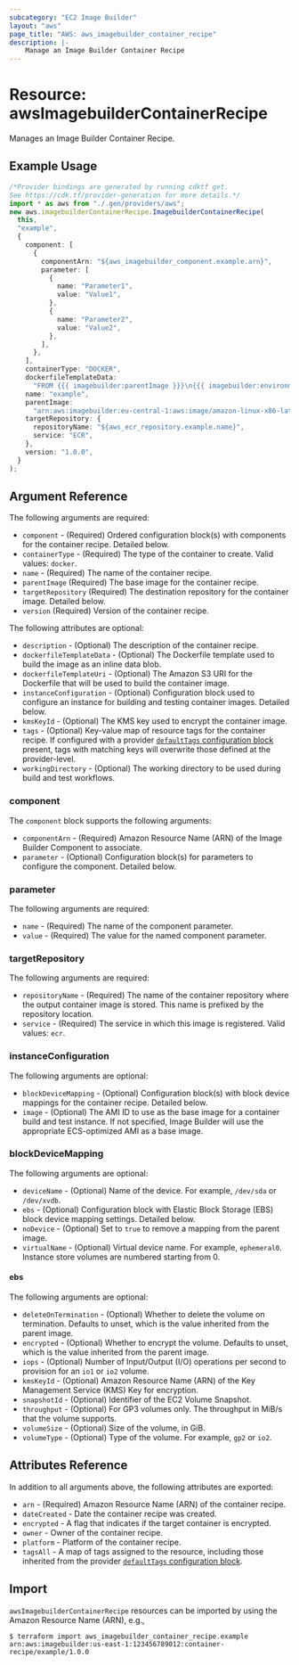 ```yaml
---
subcategory: "EC2 Image Builder"
layout: "aws"
page_title: "AWS: aws_imagebuilder_container_recipe"
description: |-
    Manage an Image Builder Container Recipe
---
```


# Resource: awsImagebuilderContainerRecipe

Manages an Image Builder Container Recipe.

## Example Usage

```typescript
/*Provider bindings are generated by running cdktf get.
See https://cdk.tf/provider-generation for more details.*/
import * as aws from "./.gen/providers/aws";
new aws.imagebuilderContainerRecipe.ImagebuilderContainerRecipe(
  this,
  "example",
  {
    component: [
      {
        componentArn: "${aws_imagebuilder_component.example.arn}",
        parameter: [
          {
            name: "Parameter1",
            value: "Value1",
          },
          {
            name: "Parameter2",
            value: "Value2",
          },
        ],
      },
    ],
    containerType: "DOCKER",
    dockerfileTemplateData:
      "FROM {{{ imagebuilder:parentImage }}}\n{{{ imagebuilder:environments }}}\n{{{ imagebuilder:components }}}\n",
    name: "example",
    parentImage:
      "arn:aws:imagebuilder:eu-central-1:aws:image/amazon-linux-x86-latest/x.x.x",
    targetRepository: {
      repositoryName: "${aws_ecr_repository.example.name}",
      service: "ECR",
    },
    version: "1.0.0",
  }
);

```

## Argument Reference

The following arguments are required:

* `component` - (Required) Ordered configuration block(s) with components for the container recipe. Detailed below.
* `containerType` - (Required) The type of the container to create. Valid values: `docker`.
* `name` - (Required) The name of the container recipe.
* `parentImage` (Required) The base image for the container recipe.
* `targetRepository` (Required) The destination repository for the container image. Detailed below.
* `version` (Required) Version of the container recipe.

The following attributes are optional:

* `description` - (Optional) The description of the container recipe.
* `dockerfileTemplateData` - (Optional) The Dockerfile template used to build the image as an inline data blob.
* `dockerfileTemplateUri` - (Optional) The Amazon S3 URI for the Dockerfile that will be used to build the container image.
* `instanceConfiguration` - (Optional) Configuration block used to configure an instance for building and testing container images. Detailed below.
* `kmsKeyId` - (Optional) The KMS key used to encrypt the container image.
* `tags` - (Optional) Key-value map of resource tags for the container recipe. If configured with a provider [`defaultTags` configuration block](https://registry.terraform.io/providers/hashicorp/aws/latest/docs#default_tags-configuration-block) present, tags with matching keys will overwrite those defined at the provider-level.
* `workingDirectory` - (Optional) The working directory to be used during build and test workflows.

### component

The `component` block supports the following arguments:

* `componentArn` - (Required) Amazon Resource Name (ARN) of the Image Builder Component to associate.
* `parameter` - (Optional) Configuration block(s) for parameters to configure the component. Detailed below.

### parameter

The following arguments are required:

* `name` - (Required) The name of the component parameter.
* `value` - (Required) The value for the named component parameter.

### targetRepository

The following arguments are required:

* `repositoryName` - (Required) The name of the container repository where the output container image is stored. This name is prefixed by the repository location.
* `service` - (Required) The service in which this image is registered. Valid values: `ecr`.

### instanceConfiguration

The following arguments are optional:

* `blockDeviceMapping` - (Optional) Configuration block(s) with block device mappings for the container recipe. Detailed below.
* `image` - (Optional) The AMI ID to use as the base image for a container build and test instance. If not specified, Image Builder will use the appropriate ECS-optimized AMI as a base image.

### blockDeviceMapping

The following arguments are optional:

* `deviceName` - (Optional) Name of the device. For example, `/dev/sda` or `/dev/xvdb`.
* `ebs` - (Optional) Configuration block with Elastic Block Storage (EBS) block device mapping settings. Detailed below.
* `noDevice` - (Optional) Set to `true` to remove a mapping from the parent image.
* `virtualName` - (Optional) Virtual device name. For example, `ephemeral0`. Instance store volumes are numbered starting from 0.

#### ebs

The following arguments are optional:

* `deleteOnTermination` - (Optional) Whether to delete the volume on termination. Defaults to unset, which is the value inherited from the parent image.
* `encrypted` - (Optional) Whether to encrypt the volume. Defaults to unset, which is the value inherited from the parent image.
* `iops` - (Optional) Number of Input/Output (I/O) operations per second to provision for an `io1` or `io2` volume.
* `kmsKeyId` - (Optional) Amazon Resource Name (ARN) of the Key Management Service (KMS) Key for encryption.
* `snapshotId` - (Optional) Identifier of the EC2 Volume Snapshot.
* `throughput` - (Optional) For GP3 volumes only. The throughput in MiB/s that the volume supports.
* `volumeSize` - (Optional) Size of the volume, in GiB.
* `volumeType` - (Optional) Type of the volume. For example, `gp2` or `io2`.

## Attributes Reference

In addition to all arguments above, the following attributes are exported:

* `arn` - (Required) Amazon Resource Name (ARN) of the container recipe.
* `dateCreated` - Date the container recipe was created.
* `encrypted` - A flag that indicates if the target container is encrypted.
* `owner` - Owner of the container recipe.
* `platform` - Platform of the container recipe.
* `tagsAll` - A map of tags assigned to the resource, including those inherited from the provider [`defaultTags` configuration block](https://registry.terraform.io/providers/hashicorp/aws/latest/docs#default_tags-configuration-block).

## Import

`awsImagebuilderContainerRecipe` resources can be imported by using the Amazon Resource Name (ARN), e.g.,

```console
$ terraform import aws_imagebuilder_container_recipe.example arn:aws:imagebuilder:us-east-1:123456789012:container-recipe/example/1.0.0
```
